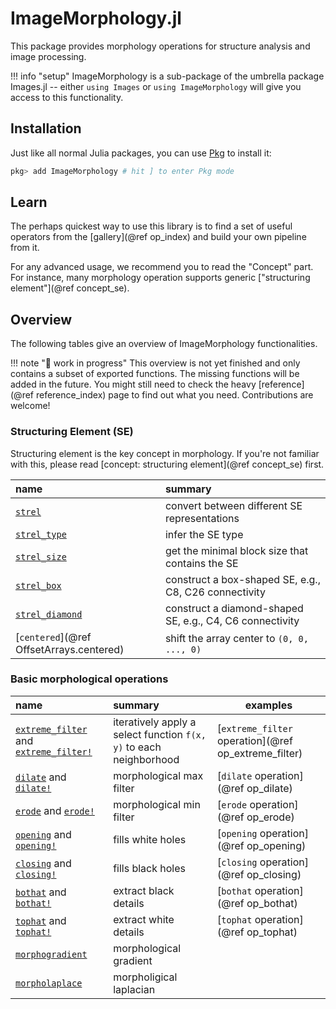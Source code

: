 # ImageMorphology.jl

This package provides morphology operations for structure analysis and image processing.

!!! info "setup"
    ImageMorphology is a sub-package of the umbrella package Images.jl -- either `using
    Images` or `using ImageMorphology` will give you access to this functionality.

## Installation

Just like all normal Julia packages, you can use
[Pkg](https://pkgdocs.julialang.org/v1/getting-started/) to install it:

```julia
pkg> add ImageMorphology # hit ] to enter Pkg mode
```

## Learn

The perhaps quickest way to use this library is to find a set of useful operators from the
[gallery](@ref op_index) and build your own pipeline from it.

For any advanced usage, we recommend you to read the "Concept" part. For instance, many morphology
operation supports generic ["structuring element"](@ref concept_se).

## Overview

The following tables give an overview of ImageMorphology functionalities.

!!! note "🚧 work in progress"
    This overview is not yet finished and only contains a subset of exported functions. The missing
    functions will be added in the future. You might still need to check the heavy [reference](@ref
    reference_index) page to find out what you need. Contributions are welcome!

### Structuring Element (SE)

Structuring element is the key concept in morphology. If you're not familiar with this, please read
[concept: structuring element](@ref concept_se) first.

| name                          | summary |
| :---------------------------- | :------ |
| [`strel`](@ref)               | convert between different SE representations    |
| [`strel_type`](@ref)          | infer the SE type                               |
| [`strel_size`](@ref)          | get the minimal block size that contains the SE |
| [`strel_box`](@ref)           | construct a box-shaped SE, e.g., C8, C26 connectivity |
| [`strel_diamond`](@ref)       | construct a diamond-shaped SE, e.g., C4, C6 connectivity |
| [`centered`](@ref OffsetArrays.centered) | shift the array center to `(0, 0, ..., 0)`    |


### Basic morphological operations

| name                                                   | summary | examples |
| :----------------------------------------------------- | :------ | ---- |
| [`extreme_filter`](@ref) and [`extreme_filter!`](@ref) | iteratively apply a select function `f(x, y)` to each neighborhood | [`extreme_filter` operation](@ref op_extreme_filter) |
| [`dilate`](@ref) and [`dilate!`](@ref)                 | morphological max filter  | [`dilate` operation](@ref op_dilate)   |
| [`erode`](@ref) and [`erode!`](@ref)                   | morphological min filter  | [`erode` operation](@ref op_erode)     |
| [`opening`](@ref) and [`opening!`](@ref)               | fills white holes         | [`opening` operation](@ref op_opening) |
| [`closing`](@ref) and [`closing!`](@ref)               | fills black holes         | [`closing` operation](@ref op_closing) |
| [`bothat`](@ref) and [`bothat!`](@ref)                 | extract black details     | [`bothat` operation](@ref op_bothat)   |
| [`tophat`](@ref) and [`tophat!`](@ref)                 | extract white details     | [`tophat` operation](@ref op_tophat)   |
| [`morphogradient`](@ref)                               | morphological gradient    |                                        |
| [`morpholaplace`](@ref)                                | morpholigical laplacian   |                                        |
